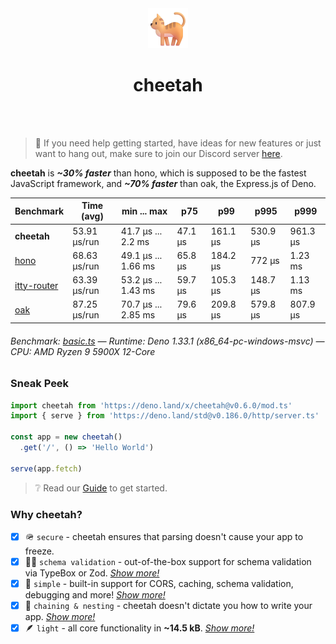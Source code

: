 <div align='center'>
  <img src='https://github.com/azurystudio/cheetah/blob/dev/cat.png?raw=true' width='64px' />
  <h1>cheetah</h1>
</div>

<br />
<br />

> 🙌 If you need help getting started, have ideas for new features or just want to hang out, make sure to join our Discord server [here](https://discord.gg/hrvetU2cJZ).

**cheetah** is ***~30% faster*** than hono, which is supposed to be the fastest JavaScript framework, and ***~70% faster*** than oak, the Express.js of Deno.

[//]: benchmarkstart

| Benchmark | Time (avg) | min ... max | p75 | p99 | p995 | p999 |
| --- | --- | --- | --- | --- | --- | --- |
| **cheetah** | 53.91 µs/run | 41.7 µs ... 2.2 ms | 47.1 µs | 161.1 µs | 530.9 µs | 961.3 µs |
| [hono](https://github.com/honojs/hono) | 68.63 µs/run | 49.1 µs ... 1.66 ms | 65.8 µs | 184.2 µs | 772 µs | 1.23 ms |
| [itty-router](https://github.com/kwhitley/itty-router) | 63.39 µs/run | 53.2 µs ... 1.43 ms | 59.7 µs | 105.3 µs | 148.7 µs | 1.13 ms |
| [oak](https://github.com/oakserver/oak) | 87.25 µs/run | 70.7 µs ... 2.85 ms | 79.6 µs | 209.8 µs | 579.8 µs | 807.9 µs |

###### Benchmark: [basic.ts](https://github.com/azurystudio/cheetah/blob/dev/benchmark/basic.ts) — Runtime: Deno 1.33.1 (x86_64-pc-windows-msvc) — CPU: AMD Ryzen 9 5900X 12-Core

[//]: benchmarkend

### Sneak Peek

```ts
import cheetah from 'https://deno.land/x/cheetah@v0.6.0/mod.ts'
import { serve } from 'https://deno.land/std@v0.186.0/http/server.ts'

const app = new cheetah()
  .get('/', () => 'Hello World')

serve(app.fetch)
```

> ❔ Read our [Guide](https://github.com/azurystudio/cheetah/blob/dev/guide/index.md) to get started.

### Why cheetah?

- [x] 🪖 `secure` - cheetah ensures that parsing doesn't cause your app to freeze.
- [x] 🧙‍♂️ `schema validation` - out-of-the-box support for schema validation via TypeBox or Zod. [*Show more!*](https://github.com/azurystudio/cheetah/blob/dev/guide/reasons/schema_validation.md)
- [x] 💎 `simple` - built-in support for CORS, caching, schema validation, debugging and more! [*Show more!*](https://github.com/azurystudio/cheetah/blob/dev/guide/reasons/simple.md)
- [x] 🪹 `chaining & nesting` - cheetah doesn't dictate you how to write your app. [*Show more!*](https://github.com/azurystudio/cheetah/blob/dev/guide/reasons/chaining_and_nesting.md)
- [x] 🪶 `light` - all core functionality in **~14.5 kB**. [*Show more!*](https://github.com/azurystudio/cheetah/blob/dev/guide/reasons/light.md)

